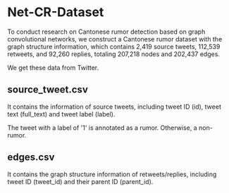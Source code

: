 # Net-CR-Dataset
To conduct research on Cantonese rumor detection based on graph convolutional networks, we construct a Cantonese rumor dataset with the graph structure information, which contains 2,419 source tweets, 112,539 retweets, and 92,260 replies, totaling 207,218 nodes and 202,437 edges. 

We get these data from Twitter.

## source_tweet.csv
It contains the information of source tweets, including tweet ID (id), tweet text (full_text) and tweet label (label).

The tweet with a label of '1' is annotated as a rumor. Otherwise, a non-rumor.

## edges.csv
It contains the graph structure information of retweets/replies, including tweet ID (tweet_id) and their parent ID (parent_id).


